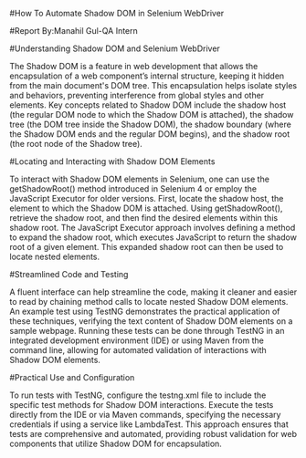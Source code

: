 #How To Automate Shadow DOM in Selenium WebDriver

#Report By:Manahil Gul-QA Intern 

#Understanding Shadow DOM and Selenium WebDriver

The Shadow DOM is a feature in web development that allows the encapsulation of a web component’s internal structure, keeping it hidden from the main document's DOM tree. This encapsulation helps isolate styles and behaviors, preventing interference from global styles and other elements. Key concepts related to Shadow DOM include the shadow host (the regular DOM node to which the Shadow DOM is attached), the shadow tree (the DOM tree inside the Shadow DOM), the shadow boundary (where the Shadow DOM ends and the regular DOM begins), and the shadow root (the root node of the Shadow tree).

#Locating and Interacting with Shadow DOM Elements

To interact with Shadow DOM elements in Selenium, one can use the getShadowRoot() method introduced in Selenium 4 or employ the JavaScript Executor for older versions. First, locate the shadow host, the element to which the Shadow DOM is attached. Using getShadowRoot(), retrieve the shadow root, and then find the desired elements within this shadow root. The JavaScript Executor approach involves defining a method to expand the shadow root, which executes JavaScript to return the shadow root of a given element. This expanded shadow root can then be used to locate nested elements.

#Streamlined Code and Testing

A fluent interface can help streamline the code, making it cleaner and easier to read by chaining method calls to locate nested Shadow DOM elements. An example test using TestNG demonstrates the practical application of these techniques, verifying the text content of Shadow DOM elements on a sample webpage. Running these tests can be done through TestNG in an integrated development environment (IDE) or using Maven from the command line, allowing for automated validation of interactions with Shadow DOM elements.

#Practical Use and Configuration

To run tests with TestNG, configure the testng.xml file to include the specific test methods for Shadow DOM interactions. Execute the tests directly from the IDE or via Maven commands, specifying the necessary credentials if using a service like LambdaTest. This approach ensures that tests are comprehensive and automated, providing robust validation for web components that utilize Shadow DOM for encapsulation.

